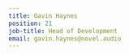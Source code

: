 ```yaml
---
title: Gavin Haynes
position: 21
job-title: Head of Development
email: gavin.haynes@novel.audio
---
```


